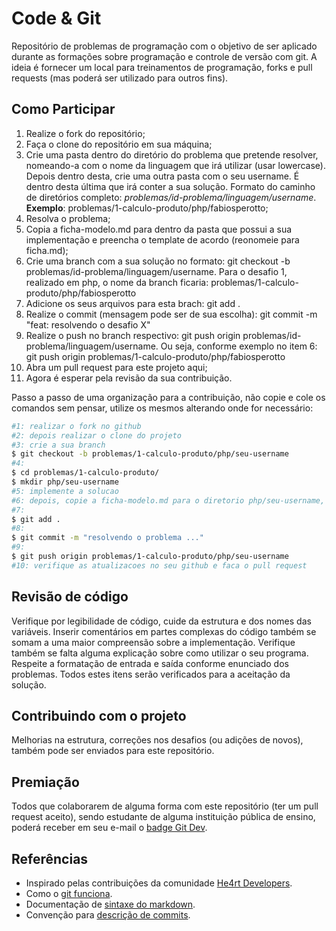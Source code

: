 # Code & Git

Repositório de problemas de programação com o objetivo de ser aplicado durante as formações sobre programação e controle de versão com git. A ideia é fornecer um local para treinamentos de programação, forks e pull requests (mas poderá ser utilizado para outros fins).


## Como Participar

1. Realize o fork do repositório;
2. Faça o clone do repositório em sua máquina;
3. Crie uma pasta dentro do diretório do problema que pretende resolver, nomeando-a com o nome da linguagem que irá utilizar (usar lowercase). Depois dentro desta, crie uma outra pasta com o seu username. É dentro desta última que irá conter a sua solução. Formato do caminho de diretórios completo: *problemas/id-problema/linguagem/username*. **Exemplo**: problemas/1-calculo-produto/php/fabiosperotto;
4. Resolva o problema;
5. Copia a ficha-modelo.md para dentro da pasta que possui a sua implementação e preencha o template de acordo (reonomeie para ficha.md);
6. Crie uma branch com a sua solução no formato: git checkout -b problemas/id-problema/linguagem/username. Para o desafio 1, realizado em php, o nome da branch ficaria: problemas/1-calculo-produto/php/fabiosperotto
7. Adicione os seus arquivos para esta brach: git add .
8. Realize o commit (mensagem pode ser de sua escolha): git commit -m "feat: resolvendo o desafio X"
9. Realize o push no branch respectivo: git push origin problemas/id-problema/linguagem/username. Ou seja, conforme exemplo no item 6: git push origin problemas/1-calculo-produto/php/fabiosperotto
10. Abra um pull request para este projeto aqui;
11. Agora é esperar pela revisão da sua contribuição.


Passo a passo de uma organização para a contribuição, não copie e cole os comandos sem pensar, utilize os mesmos alterando onde for necessário:
```sh
#1: realizar o fork no github
#2: depois realizar o clone do projeto
#3: crie a sua branch
$ git checkout -b problemas/1-calculo-produto/php/seu-username
#4:
$ cd problemas/1-calculo-produto/
$ mkdir php/seu-username
#5: implemente a solucao
#6: depois, copie a ficha-modelo.md para o diretorio php/seu-username, renomear para ficha.md
#7: 
$ git add .
#8:
$ git commit -m "resolvendo o problema ..."
#9:
$ git push origin problemas/1-calculo-produto/php/seu-username
#10: verifique as atualizacoes no seu github e faca o pull request 
```



## Revisão de código

Verifique por legibilidade de código, cuide da estrutura e dos nomes das variáveis. Inserir comentários em partes complexas do código também se somam a uma maior compreensão sobre a implementação. Verifique também se falta alguma explicação sobre como utilizar o seu programa. Respeite a formatação de entrada e saída conforme enunciado dos problemas. Todos estes itens serão verificados para a aceitação da solução.


## Contribuindo com o projeto

Melhorias na estrutura, correções nos desafios (ou adições de novos), também pode ser enviados para este repositório.


## Premiação

Todos que colaborarem de alguma forma com este repositório (ter um pull request aceito), sendo estudante de alguma instituição pública de ensino, poderá receber em seu e-mail o <a href="https://www.holopin.io/personalsticker/clflrnr5y33880fl2aj4aro0n" target="_blank">badge Git Dev</a>.


## Referências

- Inspirado pelas contribuições da comunidade <a href="https://github.com/he4rt" target="_blank">He4rt Developers</a>.
- Como o <a href="https://www.youtube.com/watch?v=w3jLJU7DT5E" target="_blank">git funciona</a>.
- Documentação de  <a href="https://docs.github.com/pt/get-started/writing-on-github/getting-started-with-writing-and-formatting-on-github/basic-writing-and-formatting-syntax" target="_blank">sintaxe do markdown</a>.
- Convenção para <a href="https://www.conventionalcommits.org" target="_blank">descrição de commits</a>.
